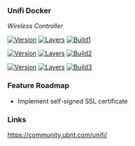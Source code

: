 ### Unifi Docker

*Wireless Controller*

[![Version](https://images.microbadger.com/badges/version/stlouisn/unifi:latest.svg)](https://microbadger.com/images/stlouisn/unifi:latest)
[![Layers](https://images.microbadger.com/badges/image/stlouisn/unifi:latest.svg)](https://microbadger.com/images/stlouisn/unifi:latest)
[![Build1][1]][5]

[![Version](https://images.microbadger.com/badges/version/stlouisn/unifi:stable.svg)](https://microbadger.com/images/stlouisn/unifi:stable)
[![Layers](https://images.microbadger.com/badges/image/stlouisn/unifi:stable.svg)](https://microbadger.com/images/stlouisn/unifi:stable)
[![Build2][2]][5]

[![Version](https://images.microbadger.com/badges/version/stlouisn/unifi:lts.svg)](https://microbadger.com/images/stlouisn/unifi:lts)
[![Layers](https://images.microbadger.com/badges/image/stlouisn/unifi:lts.svg)](https://microbadger.com/images/stlouisn/unifi:lts)
[![Build3][3]][5]

[1]: https://travis-matrix-badges.herokuapp.com/repos/stlouisn/unifi_docker/branches/master/1
[2]: https://travis-matrix-badges.herokuapp.com/repos/stlouisn/unifi_docker/branches/master/2
[3]: https://travis-matrix-badges.herokuapp.com/repos/stlouisn/unifi_docker/branches/master/3
[5]: https://travis-ci.org/stlouisn/unifi_docker

### Feature Roadmap

- Implement self-signed SSL certificate

### Links

https://community.ubnt.com/unifi/

